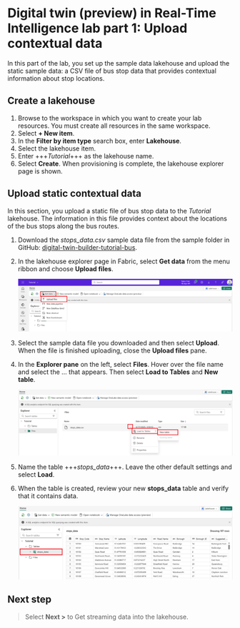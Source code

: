 # Digital twin (preview) in Real-Time Intelligence lab part 1: Upload contextual data

In this part of the lab, you set up the sample data lakehouse and upload the static sample data: a CSV file of bus stop data that provides contextual information about stop locations.

## Create a lakehouse

1. Browse to the workspace in which you want to create your lab resources. You must create all resources in the same workspace.
2. Select **+ New item**.
3. In the **Filter by item type** search box, enter **Lakehouse**.
4. Select the lakehouse item.
5. Enter +++*Tutorial*+++ as the lakehouse name.
6. Select **Create**. When provisioning is complete, the lakehouse explorer page is shown.

## Upload static contextual data

In this section, you upload a static file of bus stop data to the *Tutorial* lakehouse. The information in this file provides context about the locations of the bus stops along the bus routes.

1. Download the *stops_data.csv* sample data file from the sample folder in GitHub: [digital-twin-builder-tutorial-bus](https://aka.ms/dtb-samples-bus).

2. In the lakehouse explorer page in Fabric, select **Get data** from the menu ribbon and choose **Upload files**.

    ![Screenshot of getting a local file for the Tutorial lakehouse.](media/prep-get-data.png)

3. Select the sample data file you downloaded and then select **Upload**. When the file is finished uploading, close the **Upload files** pane.

4. In the **Explorer pane** on the left, select **Files**. Hover over the file name and select the ... that appears. Then select **Load to Tables** and **New table**.

    ![Screenshot of Microsoft Fabric, selecting the Load to Tables option.](media/prep-new-table.png)

5. Name the table +++*stops_data*+++. Leave the other default settings and select **Load**.

6. When the table is created, review your new **stops_data** table and verify that it contains data.

    ![Screenshot of the stops_data table with data.](media/prep-stops-data.png)

## Next step

> Select **Next >** to Get streaming data into the lakehouse.
